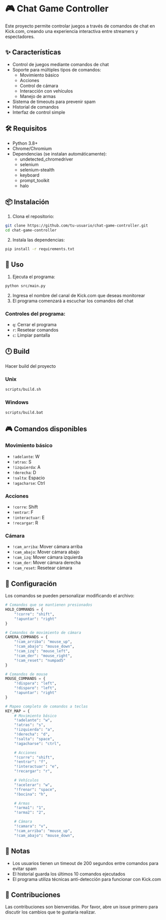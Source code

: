 # 🎮 Chat Game Controller

Este proyecto permite controlar juegos a través de comandos de chat en Kick.com, creando una experiencia interactiva entre streamers y espectadores.

## ✨ Características

- Control de juegos mediante comandos de chat
- Soporte para múltiples tipos de comandos:
  - Movimiento básico
  - Acciones
  - Control de cámara
  - Interacción con vehículos
  - Manejo de armas
- Sistema de timeouts para prevenir spam
- Historial de comandos
- Interfaz de control simple

## 🛠️ Requisitos

- Python 3.8+
- Chrome/Chromium
- Dependencias (se instalan automáticamente):
  - undetected_chromedriver
  - selenium
  - selenium-stealth
  - keyboard
  - prompt_toolkit
  - halo

## 📦 Instalación

1. Clona el repositorio:

```bash
git clone https://github.com/tu-usuario/chat-game-controller.git
cd chat-game-controller
```

2. Instala las dependencias:

```bash
pip install -r requirements.txt
```

## 🚀 Uso

1. Ejecuta el programa:

```bash
python src/main.py
```

2. Ingresa el nombre del canal de Kick.com que deseas monitorear
3. El programa comenzará a escuchar los comandos del chat

### Controles del programa:

- `q`: Cerrar el programa
- `r`: Resetear comandos
- `c`: Limpiar pantalla

## 🕛 Build

Hacer build del proyecto

### Unix

```bash
scripts/build.sh
```

### Windows

```bash
scripts/build.bat
```

## 🎮 Comandos disponibles

### Movimiento básico

- `!adelante`: W
- `!atras`: S
- `!izquierda`: A
- `!derecha`: D
- `!salta`: Espacio
- `!agacharse`: Ctrl

### Acciones

- `!corre`: Shift
- `!entrar`: F
- `!interactuar`: E
- `!recargar`: R

### Cámara

- `!cam_arriba`: Mover cámara arriba
- `!cam_abajo`: Mover cámara abajo
- `!cam_izq`: Mover cámara izquierda
- `!cam_der`: Mover cámara derecha
- `!cam_reset`: Resetear cámara

## 🔧 Configuración

Los comandos se pueden personalizar modificando el archivo:

```1:52:src/engine/commands.py
# Comandos que se mantienen presionados
HOLD_COMMANDS = {
    "!corre": "shift",
    "!apuntar": "right"
}

# Comandos de movimiento de cámara
CAMERA_COMMANDS = {
    "!cam_arriba": "mouse_up",
    "!cam_abajo": "mouse_down",
    "!cam_izq": "mouse_left",
    "!cam_der": "mouse_right",
    "!cam_reset": "numpad5"
}

# Comandos de mouse
MOUSE_COMMANDS = {
    "!dispara": "left",
    "!disparo": "left",
    "!apuntar": "right"
}

# Mapeo completo de comandos a teclas
KEY_MAP = {
    # Movimiento básico
    "!adelante": "w",
    "!atras": "s",
    "!izquierda": "a",
    "!derecha": "d",
    "!salta": "space",
    "!agacharse": "ctrl",

    # Acciones
    "!corre": "shift",
    "!entrar": "f",
    "!interactuar": "e",
    "!recargar": "r",

    # Vehículos
    "!acelerar": "w",
    "!frenar": "space",
    "!bocina": "h",

    # Armas
    "!arma1": "1",
    "!arma2": "2",

    # Cámara
    "!camara": "v",
    "!cam_arriba": "mouse_up",
    "!cam_abajo": "mouse_down",

```

## 📝 Notas

- Los usuarios tienen un timeout de 200 segundos entre comandos para evitar spam
- El historial guarda los últimos 10 comandos ejecutados
- El programa utiliza técnicas anti-detección para funcionar con Kick.com

## 🤝 Contribuciones

Las contribuciones son bienvenidas. Por favor, abre un issue primero para discutir los cambios que te gustaría realizar.
